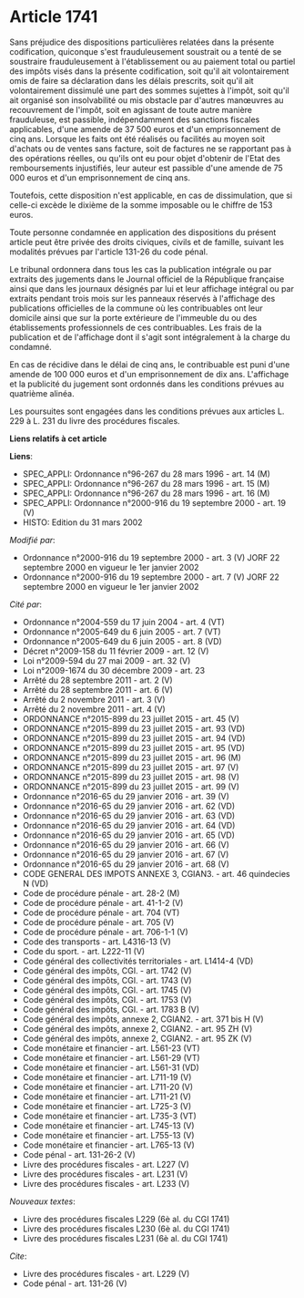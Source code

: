 # Article 1741

Sans préjudice des dispositions particulières relatées dans la présente codification, quiconque s'est frauduleusement
soustrait ou a tenté de se soustraire frauduleusement à l'établissement ou au paiement total ou partiel des impôts visés dans
la présente codification, soit qu'il ait volontairement omis de faire sa déclaration dans les délais prescrits, soit qu'il
ait volontairement dissimulé une part des sommes sujettes à l'impôt, soit qu'il ait organisé son insolvabilité ou mis
obstacle par d'autres manœuvres au recouvrement de l'impôt, soit en agissant de toute autre manière frauduleuse, est
passible, indépendamment des sanctions fiscales applicables, d'une amende de 37 500 euros et d'un emprisonnement de cinq ans.
Lorsque les faits ont été réalisés ou facilités au moyen soit d'achats ou de ventes sans facture, soit de factures ne se
rapportant pas à des opérations réelles, ou qu'ils ont eu pour objet d'obtenir de l'Etat des remboursements injustifiés, leur
auteur est passible d'une amende de 75 000 euros et d'un emprisonnement de cinq ans.

Toutefois, cette disposition n'est applicable, en cas de dissimulation, que si celle-ci excède le dixième de la somme
imposable ou le chiffre de 153 euros.

Toute personne condamnée en application des dispositions du présent article peut être privée des droits civiques, civils et
de famille, suivant les modalités prévues par l'article 131-26 du code pénal.

Le tribunal ordonnera dans tous les cas la publication intégrale ou par extraits des jugements dans le Journal officiel de la
République française ainsi que dans les journaux désignés par lui et leur affichage intégral ou par extraits pendant trois
mois sur les panneaux réservés à l'affichage des publications officielles de la commune où les contribuables ont leur
domicile ainsi que sur la porte extérieure de l'immeuble du ou des établissements professionnels de ces contribuables. Les
frais de la publication et de l'affichage dont il s'agit sont intégralement à la charge du condamné.

En cas de récidive dans le délai de cinq ans, le contribuable est puni d'une amende de 100 000 euros et d'un emprisonnement
de dix ans. L'affichage et la publicité du jugement sont ordonnés dans les conditions prévues au quatrième alinéa.

Les poursuites sont engagées dans les conditions prévues aux articles L. 229 à L. 231 du livre des procédures fiscales.

**Liens relatifs à cet article**

**Liens**:

  - SPEC_APPLI: Ordonnance n°96-267 du 28 mars 1996 - art. 14 (M)
  - SPEC_APPLI: Ordonnance n°96-267 du 28 mars 1996 - art. 15 (M)
  - SPEC_APPLI: Ordonnance n°96-267 du 28 mars 1996 - art. 16 (M)
  - SPEC_APPLI: Ordonnance n°2000-916 du 19 septembre 2000 - art. 19 (V)
  - HISTO: Edition du 31 mars 2002

_Modifié par_:

  - Ordonnance n°2000-916 du 19 septembre 2000 - art. 3 (V) JORF 22 septembre 2000 en vigueur le 1er janvier 2002
  - Ordonnance n°2000-916 du 19 septembre 2000 - art. 7 (V) JORF 22 septembre 2000 en vigueur le 1er janvier 2002

_Cité par_:

  - Ordonnance n°2004-559 du 17 juin 2004 - art. 4 (VT)
  - Ordonnance n°2005-649 du 6 juin 2005 - art. 7 (VT)
  - Ordonnance n°2005-649 du 6 juin 2005 - art. 8 (VD)
  - Décret n°2009-158 du 11 février 2009 - art. 12 (V)
  - Loi n°2009-594 du 27 mai 2009 - art. 32 (V)
  - Loi n°2009-1674 du 30 décembre 2009 - art. 23
  - Arrêté du 28 septembre 2011 - art. 2 (V)
  - Arrêté du 28 septembre 2011 - art. 6 (V)
  - Arrêté du 2 novembre 2011 - art. 3 (V)
  - Arrêté du 2 novembre 2011 - art. 4 (V)
  - ORDONNANCE n°2015-899 du 23 juillet 2015 - art. 45 (V)
  - ORDONNANCE n°2015-899 du 23 juillet 2015 - art. 93 (VD)
  - ORDONNANCE n°2015-899 du 23 juillet 2015 - art. 94 (VD)
  - ORDONNANCE n°2015-899 du 23 juillet 2015 - art. 95 (VD)
  - ORDONNANCE n°2015-899 du 23 juillet 2015 - art. 96 (M)
  - ORDONNANCE n°2015-899 du 23 juillet 2015 - art. 97 (V)
  - ORDONNANCE n°2015-899 du 23 juillet 2015 - art. 98 (V)
  - ORDONNANCE n°2015-899 du 23 juillet 2015 - art. 99 (V)
  - Ordonnance n°2016-65 du 29 janvier 2016 - art. 39 (V)
  - Ordonnance n°2016-65 du 29 janvier 2016 - art. 62 (VD)
  - Ordonnance n°2016-65 du 29 janvier 2016 - art. 63 (VD)
  - Ordonnance n°2016-65 du 29 janvier 2016 - art. 64 (VD)
  - Ordonnance n°2016-65 du 29 janvier 2016 - art. 65 (VD)
  - Ordonnance n°2016-65 du 29 janvier 2016 - art. 66 (V)
  - Ordonnance n°2016-65 du 29 janvier 2016 - art. 67 (V)
  - Ordonnance n°2016-65 du 29 janvier 2016 - art. 68 (V)
  - CODE GENERAL DES IMPOTS ANNEXE 3, CGIAN3. - art. 46 quindecies N (VD)
  - Code de procédure pénale - art. 28-2 (M)
  - Code de procédure pénale - art. 41-1-2 (V)
  - Code de procédure pénale - art. 704 (VT)
  - Code de procédure pénale - art. 705 (V)
  - Code de procédure pénale - art. 706-1-1 (V)
  - Code des transports - art. L4316-13 (V)
  - Code du sport. - art. L222-11 (V)
  - Code général des collectivités territoriales - art. L1414-4 (VD)
  - Code général des impôts, CGI. - art. 1742 (V)
  - Code général des impôts, CGI. - art. 1743 (V)
  - Code général des impôts, CGI. - art. 1745 (V)
  - Code général des impôts, CGI. - art. 1753 (V)
  - Code général des impôts, CGI. - art. 1783 B (V)
  - Code général des impôts, annexe 2, CGIAN2. - art. 371 bis H (V)
  - Code général des impôts, annexe 2, CGIAN2. - art. 95 ZH (V)
  - Code général des impôts, annexe 2, CGIAN2. - art. 95 ZK (V)
  - Code monétaire et financier - art. L561-23 (VT)
  - Code monétaire et financier - art. L561-29 (VT)
  - Code monétaire et financier - art. L561-31 (VD)
  - Code monétaire et financier - art. L711-19 (V)
  - Code monétaire et financier - art. L711-20 (V)
  - Code monétaire et financier - art. L711-21 (V)
  - Code monétaire et financier - art. L725-3 (V)
  - Code monétaire et financier - art. L735-3 (VT)
  - Code monétaire et financier - art. L745-13 (V)
  - Code monétaire et financier - art. L755-13 (V)
  - Code monétaire et financier - art. L765-13 (V)
  - Code pénal - art. 131-26-2 (V)
  - Livre des procédures fiscales - art. L227 (V)
  - Livre des procédures fiscales - art. L231 (V)
  - Livre des procédures fiscales - art. L233 (V)

_Nouveaux textes_:

  - Livre des procédures fiscales L229 (6è al. du CGI 1741)
  - Livre des procédures fiscales L230 (6è al. du CGI 1741)
  - Livre des procédures fiscales L231 (6è al. du CGI 1741)

_Cite_:

  - Livre des procédures fiscales - art. L229 (V)
  - Code pénal - art. 131-26 (V)
